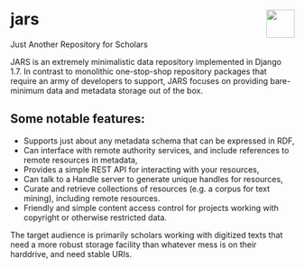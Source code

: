 jars<img src="https://github.com/erickpeirson/jars/blob/master/docs/jar.jpg" style="float:right;" height="50" />
====

Just Another Repository for Scholars

JARS is an extremely minimalistic data repository implemented in Django 1.7. In contrast
to monolithic one-stop-shop repository packages that require an army of developers to
support, JARS focuses on providing bare-minimum data and metadata storage out of the box.

Some notable features:
----------------------
* Supports just about any metadata schema that can be expressed in RDF,
* Can interface with remote authority services, and include references to remote resources
  in metadata,
* Provides a simple REST API for interacting with your resources,
* Can talk to a Handle server to generate unique handles for resources,
* Curate and retrieve collections of resources (e.g. a corpus for text mining), including
  remote resources.
* Friendly and simple content access control for projects working with copyright or
  otherwise restricted data.

The target audience is primarily scholars working with digitized texts that need a more
robust storage facility than whatever mess is on their harddrive, and need stable URIs.
